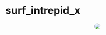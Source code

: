 # surf_intrepid_x
<!-- <a href=""> Download url <href/> -->
<div style="display: flex; justify-content: center;">
    <img src="https://github.com/CombatSurfCS2/surf_intrepid/assets/102309602/387da34c-4064-400a-aa19-a1caf3fa1feb" style="border-radius: 10px"/>
</div>
